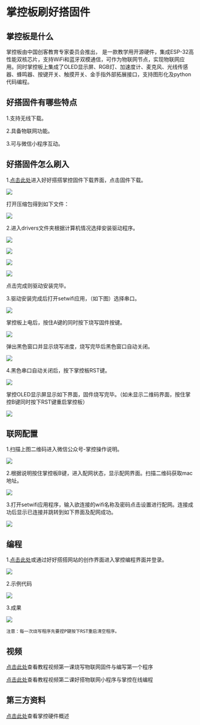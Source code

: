 # 掌控板刷好搭固件

## 掌控板是什么

掌控板由中国创客教育专家委员会推出， 是一款教学用开源硬件，集成ESP-32高性能双核芯片，支持WiFi和蓝牙双模通信，可作为物联网节点，实现物联网应用。同时掌控板上集成了OLED显示屏、RGB灯、加速度计、麦克风、光线传感器、蜂鸣器、按键开关、触摸开关、金手指外部拓展接口，支持图形化及python代码编程。

## 好搭固件有哪些特点

1.支持无线下载。

2.具备物联网功能。

3.可与微信小程序互动。

## 好搭固件怎么刷入

1.[点击此处](http://www.haohaodada.com/art_show.php?id=201)进入好好搭搭掌控固件下载界面，点击固件下载。

![](../../.gitbook/assets/zhangkong-1.png)

打开压缩包得到如下文件：

![](../../.gitbook/assets/zhangkong-2.png)

2.进入drivers文件夹根据计算机情况选择安装驱动程序。

![](../../.gitbook/assets/zhangkong-3.png)

![](../../.gitbook/assets/zhangkong-4.png)

![](../../.gitbook/assets/zhangkong-5.png)

![](../../.gitbook/assets/zhangkong-6.png)

点击完成则驱动安装完毕。

3.驱动安装完成后打开setwifi应用，（如下图）选择串口。

![](../../.gitbook/assets/zhangkong-7.png)

掌控板上电后，按住A键的同时按下烧写固件按键。

![](../../.gitbook/assets/zhangkong-8.png)

弹出黑色窗口并显示烧写进度，烧写完毕后黑色窗口自动关闭。

![](../../.gitbook/assets/zhangkong-9.png)

4.黑色串口自动关闭后，按下掌控板RST键。

![](../../.gitbook/assets/zhangkong-10.png)

掌控OLED显示屏显示如下界面，固件烧写完毕。（如未显示二维码界面，按住掌控B键同时按下RST键重启掌控板）

![](../../.gitbook/assets/zhangkong-11.png)

## 联网配置

1.扫描上图二维码进入微信公众号-掌控操作说明。

![](../../.gitbook/assets/zhangkong-12.PNG)

2.根据说明按住掌控板B键，进入配网状态，显示配网界面。扫描二维码获取mac地址。

![](../../.gitbook/assets/zhangkong-13.jpg)

3.打开setwifi应用程序，输入欲连接的wifi名称及密码点击设置进行配网。连接成功后显示已连接并跳转到如下界面及配网成功。

![](../../.gitbook/assets/zhangkong-14.jpg)

## 编程

1.[点击此处](http://www.haohaodada.com/wulink-python/)或通过好好搭搭网站的创作界面进入掌控编程界面并登录。

![](../../.gitbook/assets/zhangkong-15.png)

2.示例代码

![](../../.gitbook/assets/zhangkong-16.png)

3.成果

![](../../.gitbook/assets/zhangkong-17.jpg)

```text
注意：每一次烧写程序先要捏P键按下RST重启清空程序。
```

## 视频

[点击此处](http://haohaodada.com/video/zk01.php)查看教程视频第一课烧写物联网固件与编写第一个程序

[点击此处](http://www.haohaodada.com/video/zk02.php)查看教程视频第二课好搭物联网小程序与掌控在线编程

## 第三方资料

[点击此处](https://mpython.readthedocs.io/zh/latest/board/hardware.html?tdsourcetag=s_pctim_aiomsg)查看掌控硬件概述

